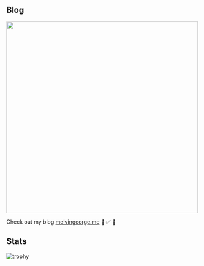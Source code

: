 ## Blog

[<img width="500" src="https://melvingeorge.me/metame.png"/>](https://melvingeorge.me)
 

Check out my blog [melvingeorge.me](https://melvingeorge.me) 🚀 ✅ 🦄

## Stats
[![trophy](https://github-profile-trophy.vercel.app/?username=melvin2016&column=3&margin-w=15&margin-h=15&theme=onedark)](https://github.com/ryo-ma/github-profile-trophy)
 
